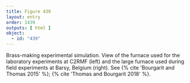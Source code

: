 ```yaml
---
title: Figure 439
layout: entry
order: 1439
outputs: [ html ]
object:
  - id: "439"
---
```


Brass-making experimental simulation. View of the furnace used for the laboratory experiments at C2RMF (left) and the large furnace used during field experiments at Barsy, Belgium (right). See {% cite 'Bourgarit and Thomas 2015' %}; {% cite 'Thomas and Bourgarit 2018' %}.
